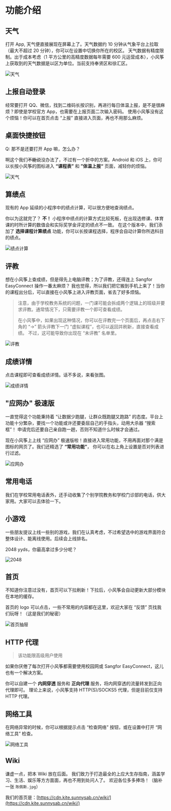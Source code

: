 # 功能介绍

## 天气

打开 App, 天气便直接展现在屏幕上了。天气数据约 10 分钟从气象平台上拉取（最大不超过 20 分钟），你可以在设置中切换你所在的校区。 天气数据有精度限制。出于成本考虑（1 平方公里的高精度数据每年需要 600
元运营成本），小风筝上获取到的天气数据是以区为单位。当前支持奉贤区和徐汇区。

![天气](assets/feature-weather.jpg)

## 上报自动登录

经常要打开 QQ、微信，找到二维码长按识别，再进行每日体温上报，是不是很麻烦？即使是学校官方 App，也需要在上报页面二次输入密码。 使用小风筝没有这个烦恼！你可以在首页点击 “上报” 直接进入页面，再也不用那么麻烦。

## 桌面快捷按钮

Q: 那不是还要打开 App 嘛，怎么办？

啊这个我们~~不能说~~没办法了，不过有一个折中的方案。Android 和 iOS 上，你可以长按小风筝的图标进入 **“课程表”** 和 **”体温上报“** 页面，减轻你的烦恼。

![天气](assets/feature-quick-action.jpg)

## 算绩点

现有的 App 延续的小程序中的绩点计算，可以很方便地查询绩点。

你以为这就完了？ **不！** 小程序中绩点的计算方式比较死板，在出现选修课、体育课的时所计算的数值会和实际奖学金评定的绩点不一致。 在这个版本中，我们添加了 **选择课程计算绩点**
功能，你可以长按课程选择，程序会自动计算你所选科目的绩点。

![绩点计算](assets/feature-score-GPA.jpg)

## 评教

想在小风筝上查成绩，但是得先上电脑评教；为了评教，还得连上 Sangfor EasyConnect 操作一番太麻烦？ 我也觉得，所以我们把它搬到手机上来了！当你的课程出分后，可以直接在小风筝上进入评教页面，省去了好多烦恼。

> 注意，由于学校教务系统的问题，一门课可能会拆成两个逻辑上的班级并要求评教。通常情况下，只需要评教一个即可查看成绩。
>
> 在小风筝中，如果出现这种情况，你可以在评教完一个页面后，再点击右下角的 “→” 箭头评教下一门 “虚拟课程”，也可以返回并刷新，直接查看成绩。
> 不过，这可能导致你出现在 “未评教” 名单里。

![评教](assets/feature-score-eval.jpg)

## 成绩详情

点击课程即可查看成绩详情。话不多说，来看张图。

![成绩详情](assets/feature-score-detail.jpg)

## "应网办" 极速版

一直觉得这个功能秉持着 “让数据少跑腿，让群众既跑腿又跑路” 的态度。平台上功能十分繁杂，要找一个功能或许还要委屈自己的手指头，动用大杀器 “搜索框”！ 申请完后还要自己亲自跑一趟，否则不知道什么时候才会通过。

现在小风筝上上线 “应网办” 极速版啦！直接进入常用功能，不用再面对那个满是图标的网页了。我们还精选了 **“常用功能”**， 你可以在右上角上设置是否对列表进行过滤。

![应网办](assets/feature-office.jpg)

## 常用电话

我们在学校常用电话表外，还手动收集了个别学院教务和学校门诊部的电话，供大家用。大家可以去体验一下。

## 小游戏

一些朋友提议上线一些别的游戏，我们在认真考虑，不过希望选中的游戏界面符合整体设计、能离线使用。后续会上线排名。

2048 yyds，你最高拿过多少分呢？

![2048](assets/feature-game-2048.jpg)

## 首页

不知道你注意过没有，首页可以下拉刷新！下拉后，小风筝会自动更新大部分模块在本地的缓存。

首页的 logo 可以点击，一些不常用的内容都在这里，欢迎大家在 “反馈” 页找我们玩呀！（这是我们的秘密）

![首页抽屉](assets/feature-drawer.jpg)

## HTTP 代理

> 该功能限高级用户使用

如果你厌倦了每次打开小风筝都需要使用校园网或 Sangfor EasyConnect，这儿也有一个解决方案。

你可以自建一个 **内网穿透** 服务和 **正向代理** 服务，将内网穿透的流量转发到正向代理即可。 理论上来说，小风筝支持 HTTP(S)/SOCKS5 代理，但是目前仅支持 HTTP 代理。

## 网络工具

在网络异常的时候，你可以根据提示点击 “检查网络” 按钮，或在设置中打开 “网络工具” 检查。

![网络工具](assets/feature-connectivity.jpg)

## Wiki

谦虚一点，把本 Wiki 放在后面。 我们致力于打造最全的上应大生存指南，涵盖学习、生活、娱乐等方方面面，再也不用到处问人了。 欢迎各位多多捧场！（脑补一张 `陈佩斯.jpg`）

我们的首页是：[https://cdn.kite.sunnysab.cn/wiki/](https://cdn.kite.sunnysab.cn/wiki/)
